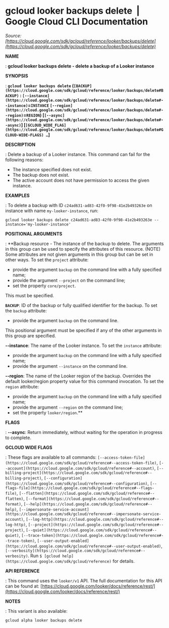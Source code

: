 # gcloud looker backups delete  |  Google Cloud CLI Documentation

*Source: [https://cloud.google.com/sdk/gcloud/reference/looker/backups/delete](https://cloud.google.com/sdk/gcloud/reference/looker/backups/delete)*

**NAME**

: **gcloud looker backups delete - delete a backup of a Looker instance**

**SYNOPSIS**

: **`gcloud looker backups delete` (`[BACKUP](https://cloud.google.com/sdk/gcloud/reference/looker/backups/delete#BACKUP)` : `[--instance](https://cloud.google.com/sdk/gcloud/reference/looker/backups/delete#--instance)`=`INSTANCE` `[--region](https://cloud.google.com/sdk/gcloud/reference/looker/backups/delete#--region)`=`REGION`) [`[--async](https://cloud.google.com/sdk/gcloud/reference/looker/backups/delete#--async)`] [`[GCLOUD_WIDE_FLAG](https://cloud.google.com/sdk/gcloud/reference/looker/backups/delete#GCLOUD-WIDE-FLAGS) …`]**

**DESCRIPTION**

: Delete a backup of a Looker instance.
This command can fail for the following reasons:

- The instance specified does not exist.
- The backup does not exist.
- The active account does not have permission to access the given instance.

**EXAMPLES**

: To delete a backup with ID `c24ad631-ad83-42f0-9f98-41e2b493263e` on
instance with name `my-looker-instance`, run:

```
gcloud looker backups delete c24ad631-ad83-42f0-9f98-41e2b493263e --instance='my-looker-instance'
```

**POSITIONAL ARGUMENTS**

: **Backup resource - The instance of the backup to delete. The arguments in this
group can be used to specify the attributes of this resource. (NOTE) Some
attributes are not given arguments in this group but can be set in other ways.
To set the `project` attribute:

- provide the argument `backup` on the command line with a fully
specified name;
- provide the argument `--project` on the command line;
- set the property `core/project`.

This must be specified.

**`BACKUP`**:
ID of the backup or fully qualified identifier for the backup.
To set the `backup` attribute:

- provide the argument `backup` on the command line.

This positional argument must be specified if any of the other arguments in this
group are specified.

**--instance**:
The name of the Looker instance.
To set the `instance` attribute:

- provide the argument `backup` on the command line with a fully
specified name;
- provide the argument `--instance` on the command line.

**--region**:
The name of the Looker region of the backup. Overrides the default looker/region
property value for this command invocation.
To set the `region` attribute:

- provide the argument `backup` on the command line with a fully
specified name;
- provide the argument `--region` on the command line;
- set the property `looker/region`.**

**FLAGS**

: **--async**:
Return immediately, without waiting for the operation in progress to complete.

**GCLOUD WIDE FLAGS**

: These flags are available to all commands: `[--access-token-file](https://cloud.google.com/sdk/gcloud/reference#--access-token-file)`,
`[--account](https://cloud.google.com/sdk/gcloud/reference#--account)`, `[--billing-project](https://cloud.google.com/sdk/gcloud/reference#--billing-project)`,
`[--configuration](https://cloud.google.com/sdk/gcloud/reference#--configuration)`,
`[--flags-file](https://cloud.google.com/sdk/gcloud/reference#--flags-file)`,
`[--flatten](https://cloud.google.com/sdk/gcloud/reference#--flatten)`, `[--format](https://cloud.google.com/sdk/gcloud/reference#--format)`, `[--help](https://cloud.google.com/sdk/gcloud/reference#--help)`, `[--impersonate-service-account](https://cloud.google.com/sdk/gcloud/reference#--impersonate-service-account)`,
`[--log-http](https://cloud.google.com/sdk/gcloud/reference#--log-http)`,
`[--project](https://cloud.google.com/sdk/gcloud/reference#--project)`, `[--quiet](https://cloud.google.com/sdk/gcloud/reference#--quiet)`, `[--trace-token](https://cloud.google.com/sdk/gcloud/reference#--trace-token)`, `[--user-output-enabled](https://cloud.google.com/sdk/gcloud/reference#--user-output-enabled)`,
`[--verbosity](https://cloud.google.com/sdk/gcloud/reference#--verbosity)`.
Run `$ [gcloud help](https://cloud.google.com/sdk/gcloud/reference)` for details.

**API REFERENCE**

: This command uses the `looker/v1` API. The full documentation for
this API can be found at: [https://cloud.google.com/looker/docs/reference/rest/](https://cloud.google.com/looker/docs/reference/rest/)

**NOTES**

: This variant is also available:

```
gcloud alpha looker backups delete
```